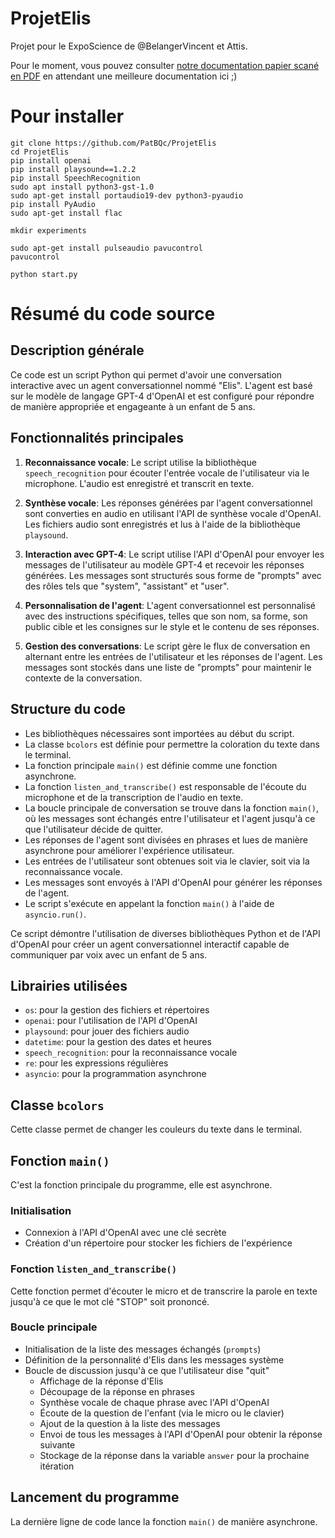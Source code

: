 # ProjetElis
Projet pour le ExpoScience de @BelangerVincent et Attis.

Pour le moment, vous pouvez consulter [notre documentation papier scané en PDF](docs/2023-11-21%20-%20Projet%20Mon%20ami%20Élis%20(Elis%2C%20ELI5)%20-%20Vincent%20Exposcience%20CSB.pdf) en attendant une meilleure documentation ici ;)



# Pour installer
```
git clone https://github.com/PatBQc/ProjetElis
cd ProjetElis
pip install openai
pip install playsound==1.2.2
pip install SpeechRecognition
sudo apt install python3-gst-1.0
sudo apt-get install portaudio19-dev python3-pyaudio
pip install PyAudio
sudo apt-get install flac

mkdir experiments

sudo apt-get install pulseaudio pavucontrol
pavucontrol

python start.py
```

# Résumé du code source 

## Description générale

Ce code est un script Python qui permet d'avoir une conversation interactive avec un agent conversationnel nommé "Elis". L'agent est basé sur le modèle de langage GPT-4 d'OpenAI et est configuré pour répondre de manière appropriée et engageante à un enfant de 5 ans.

## Fonctionnalités principales

1. **Reconnaissance vocale**: Le script utilise la bibliothèque `speech_recognition` pour écouter l'entrée vocale de l'utilisateur via le microphone. L'audio est enregistré et transcrit en texte.

2. **Synthèse vocale**: Les réponses générées par l'agent conversationnel sont converties en audio en utilisant l'API de synthèse vocale d'OpenAI. Les fichiers audio sont enregistrés et lus à l'aide de la bibliothèque `playsound`.

3. **Interaction avec GPT-4**: Le script utilise l'API d'OpenAI pour envoyer les messages de l'utilisateur au modèle GPT-4 et recevoir les réponses générées. Les messages sont structurés sous forme de "prompts" avec des rôles tels que "system", "assistant" et "user".

4. **Personnalisation de l'agent**: L'agent conversationnel est personnalisé avec des instructions spécifiques, telles que son nom, sa forme, son public cible et les consignes sur le style et le contenu de ses réponses.

5. **Gestion des conversations**: Le script gère le flux de conversation en alternant entre les entrées de l'utilisateur et les réponses de l'agent. Les messages sont stockés dans une liste de "prompts" pour maintenir le contexte de la conversation.

## Structure du code

- Les bibliothèques nécessaires sont importées au début du script.
- La classe `bcolors` est définie pour permettre la coloration du texte dans le terminal.
- La fonction principale `main()` est définie comme une fonction asynchrone.
- La fonction `listen_and_transcribe()` est responsable de l'écoute du microphone et de la transcription de l'audio en texte.
- La boucle principale de conversation se trouve dans la fonction `main()`, où les messages sont échangés entre l'utilisateur et l'agent jusqu'à ce que l'utilisateur décide de quitter.
- Les réponses de l'agent sont divisées en phrases et lues de manière asynchrone pour améliorer l'expérience utilisateur.
- Les entrées de l'utilisateur sont obtenues soit via le clavier, soit via la reconnaissance vocale.
- Les messages sont envoyés à l'API d'OpenAI pour générer les réponses de l'agent.
- Le script s'exécute en appelant la fonction `main()` à l'aide de `asyncio.run()`.

Ce script démontre l'utilisation de diverses bibliothèques Python et de l'API d'OpenAI pour créer un agent conversationnel interactif capable de communiquer par voix avec un enfant de 5 ans.

## Librairies utilisées
- `os`: pour la gestion des fichiers et répertoires
- `openai`: pour l'utilisation de l'API d'OpenAI
- `playsound`: pour jouer des fichiers audio
- `datetime`: pour la gestion des dates et heures
- `speech_recognition`: pour la reconnaissance vocale
- `re`: pour les expressions régulières
- `asyncio`: pour la programmation asynchrone

## Classe `bcolors`
Cette classe permet de changer les couleurs du texte dans le terminal.

## Fonction `main()`
C'est la fonction principale du programme, elle est asynchrone.

### Initialisation
- Connexion à l'API d'OpenAI avec une clé secrète
- Création d'un répertoire pour stocker les fichiers de l'expérience

### Fonction `listen_and_transcribe()`
Cette fonction permet d'écouter le micro et de transcrire la parole en texte jusqu'à ce que le mot clé "STOP" soit prononcé.

### Boucle principale
- Initialisation de la liste des messages échangés (`prompts`)
- Définition de la personnalité d'Elis dans les messages système
- Boucle de discussion jusqu'à ce que l'utilisateur dise "quit"
  - Affichage de la réponse d'Elis
  - Découpage de la réponse en phrases
  - Synthèse vocale de chaque phrase avec l'API d'OpenAI
  - Écoute de la question de l'enfant (via le micro ou le clavier)
  - Ajout de la question à la liste des messages
  - Envoi de tous les messages à l'API d'OpenAI pour obtenir la réponse suivante
  - Stockage de la réponse dans la variable `answer` pour la prochaine itération

## Lancement du programme
La dernière ligne de code lance la fonction `main()` de manière asynchrone.

